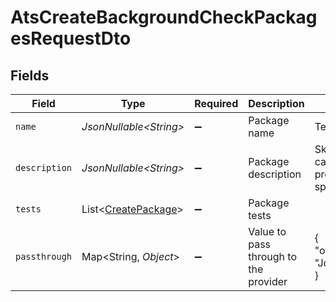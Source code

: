# AtsCreateBackgroundCheckPackagesRequestDto


## Fields

| Field                                                                 | Type                                                                  | Required                                                              | Description                                                           | Example                                                               |
| --------------------------------------------------------------------- | --------------------------------------------------------------------- | --------------------------------------------------------------------- | --------------------------------------------------------------------- | --------------------------------------------------------------------- |
| `name`                                                                | *JsonNullable\<String>*                                               | :heavy_minus_sign:                                                    | Package name                                                          | Test 1                                                                |
| `description`                                                         | *JsonNullable\<String>*                                               | :heavy_minus_sign:                                                    | Package description                                                   | Skills test to gauge a candidate's proficiency in job-specific skills |
| `tests`                                                               | List\<[CreatePackage](../../models/components/CreatePackage.md)>      | :heavy_minus_sign:                                                    | Package tests                                                         |                                                                       |
| `passthrough`                                                         | Map\<String, *Object*>                                                | :heavy_minus_sign:                                                    | Value to pass through to the provider                                 | {<br/>"other_known_names": "John Doe"<br/>}                           |